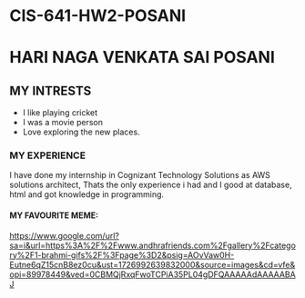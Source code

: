 # CIS-641-HW2-POSANI
# HARI NAGA VENKATA SAI POSANI
## MY INTRESTS
* I like playing cricket
* I was a movie person
* Love exploring the new places.
### MY EXPERIENCE
I have done my internship in Cognizant Technology Solutions as AWS solutions architect, Thats the only experience i had and I good at database, html and got knowledge in programming.
#### MY FAVOURITE MEME:
https://www.google.com/url?sa=i&url=https%3A%2F%2Fwww.andhrafriends.com%2Fgallery%2Fcategory%2F1-brahmi-gifs%2F%3Fpage%3D2&psig=AOvVaw0H-Eutne6qZ15cnB8ez0cu&ust=1726992639832000&source=images&cd=vfe&opi=89978449&ved=0CBMQjRxqFwoTCPiA35PL04gDFQAAAAAdAAAAABAJ